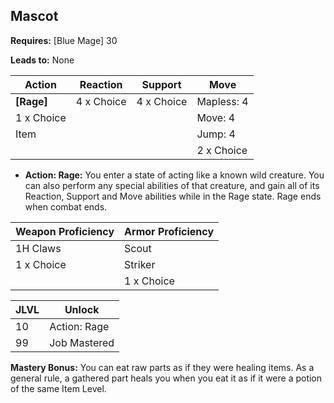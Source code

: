 ## Mascot

**Requires:** [Blue Mage] 30

**Leads to:** None

| Action     | Reaction   | Support    | Move |
| ---        | ---        | ---        | ---  |
| **[Rage]** | 4 x Choice | 4 x Choice | Mapless: 4
| 1 x Choice |            |            | Move: 4
| Item       |            |            | Jump: 4
|            |            |            | 2 x Choice

- **Action: Rage:** You enter a state of acting like a known wild creature. You can also perform any special abilities of that creature, and gain all of its Reaction, Support and Move abilities while in the Rage state. Rage ends when combat ends.

| Weapon Proficiency | Armor Proficiency |
| ---                | ---               |
| 1H Claws           | Scout
| 1 x Choice         | Striker
|                    | 1 x Choice

| JLVL | Unlock |
| ---  | ---    |
| 10 | Action: Rage
| 99 | Job Mastered

**Mastery Bonus:** You can eat raw parts as if they were healing items. As a general rule, a gathered part heals you when you eat it as if it were a potion of the same Item Level.
